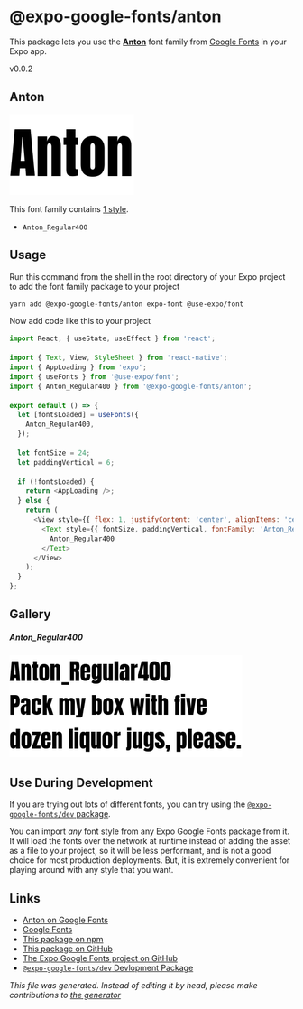 # @expo-google-fonts/anton

This package lets you use the [**Anton**](https://fonts.google.com/specimen/Anton) font family from [Google Fonts](https://fonts.google.com/) in your Expo app.

v0.0.2

## Anton

![Anton](./font-family.png)

This font family contains [1 style](#gallery).

- `Anton_Regular400`

## Usage

Run this command from the shell in the root directory of your Expo project to add the font family package to your project
```sh
yarn add @expo-google-fonts/anton expo-font @use-expo/font
```

Now add code like this to your project
```js
import React, { useState, useEffect } from 'react';

import { Text, View, StyleSheet } from 'react-native';
import { AppLoading } from 'expo';
import { useFonts } from '@use-expo/font';
import { Anton_Regular400 } from '@expo-google-fonts/anton';

export default () => {
  let [fontsLoaded] = useFonts({
    Anton_Regular400,
  });

  let fontSize = 24;
  let paddingVertical = 6;

  if (!fontsLoaded) {
    return <AppLoading />;
  } else {
    return (
      <View style={{ flex: 1, justifyContent: 'center', alignItems: 'center' }}>
        <Text style={{ fontSize, paddingVertical, fontFamily: 'Anton_Regular400' }}>
          Anton_Regular400
        </Text>
      </View>
    );
  }
};

```

## Gallery

##### Anton_Regular400
![Anton_Regular400](./e0d29150a430129b0bfdaabaa46ba1e7967ccabc46440a5789bffe18b7dfcc2d.ttf.png)


## Use During Development

If you are trying out lots of different fonts, you can try using the [`@expo-google-fonts/dev` package](https://www.npmjs.com/package/@expo-google-fonts/dev).

You can import *any* font style from any Expo Google Fonts package from it. It will load the fonts
over the network at runtime instead of adding the asset as a file to your project, so it will be 
less performant, and is not a good choice for most production deployments. But, it is extremely convenient
for playing around with any style that you want.

## Links

- [Anton on Google Fonts](https://fonts.google.com/specimen/Anton)
- [Google Fonts](https://fonts.google.com/)
- [This package on npm](https://www.npmjs.com/package/@expo-google-fonts/anton)
- [This package on GitHub](https://github.com/expo/google-fonts/tree/master/font-packages/anton)
- [The Expo Google Fonts project on GitHub](https://github.com/expo/google-fonts)
- [`@expo-google-fonts/dev` Devlopment Package](https://github.com/expo/google-fonts/tree/master/font-packages/dev)


*This file was generated. Instead of editing it by head, please make contributions to [the generator](https://github.com/expo/google-fonts/tree/master/packages/generator)*
